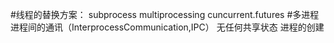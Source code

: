 #线程的替换方案：
    subprocess
    multiprocessing
    cuncurrent.futures
#多进程
    进程间的通讯（InterprocessCommunication,IPC）
    无任何共享状态
    进程的创建
    